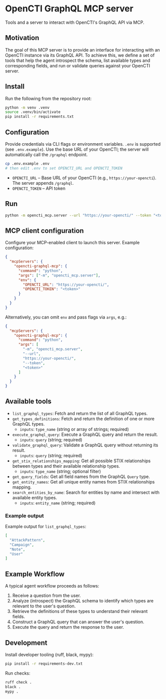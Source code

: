 # OpenCTI GraphQL MCP server

Tools and a server to interact with OpenCTI's GraphQL API via MCP.

## Motivation

The goal of this MCP server is to provide an interface for interacting with an OpenCTI instance via its GraphQL API. To achieve this, we define a set of tools that help the agent introspect the schema, list available types and corresponding fields, and run or validate queries against your OpenCTI server.

## Install

Run the following from the repository root:

```bash
python -m venv .venv
source .venv/bin/activate
pip install -r requirements.txt
```

## Configuration

Provide credentials via CLI flags or environment variables. `.env` is supported (see `.env.example`). Use the base URL of your OpenCTI; the server will automatically call the `/graphql` endpoint.

```bash
cp .env.example .env
# then edit .env to set OPENCTI_URL and OPENCTI_TOKEN
```

- `OPENCTI_URL` – Base URL of your OpenCTI (e.g., `https://your-opencti`). The server appends `/graphql`.
- `OPENCTI_TOKEN` – API token

## Run

```bash
python -m opencti_mcp.server --url "https://your-opencti/" --token "<token>"
```

## MCP client configuration

Configure your MCP-enabled client to launch this server. Example configuration:

```json
{
  "mcpServers": {
    "opencti-graphql-mcp": {
      "command": "python",
      "args": ["-m", "opencti_mcp.server"],
      "env": {
        "OPENCTI_URL": "https://your-opencti/",
        "OPENCTI_TOKEN": "<token>"
      }
    }
  }
}
```

Alternatively, you can omit `env` and pass flags via `args`, e.g.:

```json
{
  "mcpServers": {
    "opencti-graphql-mcp": {
      "command": "python",
      "args": [
        "-m", "opencti_mcp.server",
        "--url",
        "https://your-opencti/",
        "--token",
        "<token>"
      ]
    }
  }
}
```

## Available tools

- `list_graphql_types`: Fetch and return the list of all GraphQL types.
- `get_types_definitions`: Fetch and return the definition of one or more GraphQL types.
  - `inputs`: `type_name` (string or array of strings; required)
- `execute_graphql_query`: Execute a GraphQL query and return the result.
  - `inputs`: `query` (string; required)
- `validate_graphql_query`: Validate a GraphQL query without returning its result.
  - `inputs`: `query` (string; required)
- `get_stix_relationships_mapping`: Get all possible STIX relationships between types and their available relationship types.
  - `inputs`: `type_name` (string; optional filter)
- `get_query_fields`: Get all field names from the GraphQL `Query` type.
- `get_entity_names`: Get all unique entity names from STIX relationships mapping.
- `search_entities_by_name`: Search for entities by name and intersect with available entity types.
  - `inputs`: `entity_name` (string; required)

### Example output

Example output for `list_graphql_types`:

```json
[
  "AttackPattern",
  "Campaign",
  "Note",
  "User"
]
```

## Example Workflow

A typical agent workflow proceeds as follows:

1. Receive a question from the user.
2. Analyze (introspect) the GraphQL schema to identify which types are relevant to the user's question.
3. Retrieve the definitions of these types to understand their relevant fields.
4. Construct a GraphQL query that can answer the user's question.
5. Execute the query and return the response to the user.

## Development

Install developer tooling (ruff, black, mypy):

```bash
pip install -r requirements-dev.txt
```

Run checks:

```bash
ruff check .
black .
mypy .
```
